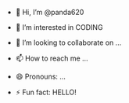 - 👋 Hi, I’m @panda620
- 👀 I’m interested in CODING
  
- 💞️ I’m looking to collaborate on ...
- 📫 How to reach me ...
- 😄 Pronouns: ...
- ⚡ Fun fact: HELLO!

<!---
panda620/panda620 is a ✨ special ✨ repository because its `README.md` (this file) appears on your GitHub profile.
You can click the Preview link to take a look at your changes.
--->
